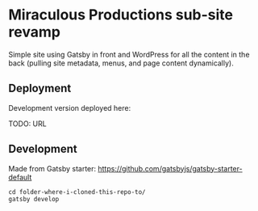 # Miraculous Productions sub-site revamp

Simple site using Gatsby in front and WordPress for all the content in the back (pulling site metadata, menus, and page content dynamically).

## Deployment

Development version deployed here:

TODO: URL

## Development

Made from Gatsby starter: https://github.com/gatsbyjs/gatsby-starter-default

```shell
cd folder-where-i-cloned-this-repo-to/
gatsby develop
```
